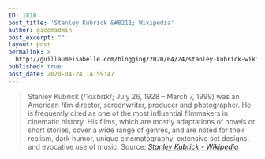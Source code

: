 ```yaml
---
ID: 1810
post_title: 'Stanley Kubrick &#8211; Wikipedia'
author: gicomadmin
post_excerpt: ""
layout: post
permalink: >
  http://guillaumeisabelle.com/blogging/2020/04/24/stanley-kubrick-wikipedia/
published: true
post_date: 2020-04-24 14:59:47
---
```

> Stanley Kubrick (/ˈkuːbrɪk/; July 26, 1928 – March 7, 1999) was an American film director, screenwriter, producer and photographer. He is frequently cited as one of the most influential filmmakers in cinematic history. His films, which are mostly adaptations of novels or short stories, cover a wide range of genres, and are noted for their realism, dark humor, unique cinematography, extensive set designs, and evocative use of music. Source: *[Stanley Kubrick - Wikipedia][1]*

 [1]: https://en.wikipedia.org/wiki/Stanley_Kubrick